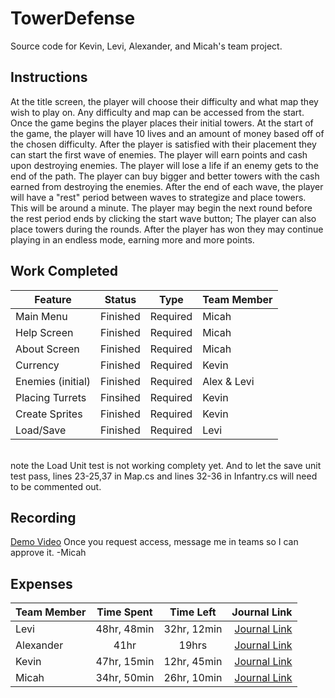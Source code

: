 # TowerDefense
Source code for Kevin, Levi, Alexander, and Micah's team project.

## Instructions

At the title screen, the player will choose their difficulty and what map they wish to play on.
Any difficulty and map can be accessed from the start.
Once the game begins the player places their initial towers.
At the start of the game, the player will have 10 lives and an amount of money based off of the chosen difficulty.
After the player is satisfied with their placement they can start the first wave of enemies.
The player will earn points and cash upon destroying enemies.
The player will lose a life if an enemy gets to the end of the path.
The player can buy bigger and better towers with the cash earned from destroying the enemies.
After the end of each wave, the player will have a "rest" period between waves to strategize and place towers. This will be around a minute.
The player may begin the next round before the rest period ends by clicking the start wave button;
The player can also place towers during the rounds.
After the player has won they may continue playing in an endless mode, earning more and more points.

## Work Completed

| Feature | Status | Type |  Team Member |
|---|---|---|---|
| Main Menu | Finished | Required | Micah |
| Help Screen | Finished | Required | Micah |
| About Screen | Finished | Required | Micah |
| Currency | Finished  | Required | Kevin |
| Enemies (initial) | Finished | Required | Alex & Levi|
| Placing Turrets | Finsihed| Required | Kevin |
| Create Sprites | Finished | Required | Kevin |
| Load/Save | Finished | Required | Levi |
<br>
note the Load Unit test is not working complety yet.
And to let the save unit test pass, lines 23-25,37 in Map.cs and lines 32-36 in Infantry.cs will need to be commented out. 

## Recording

[Demo Video](https://bju-my.sharepoint.com/personal/mhane142_students_bju_edu/Documents/Attachments/IMG_2337.MOV)
Once you request access, message me in teams so I can approve it. -Micah

## Expenses
| Team Member | Time Spent | Time Left | Journal Link |
|-------------|:----------:|:---------:|-------------:|
|Levi|48hr, 48min|32hr, 12min|[Journal Link](https://github.com/TheCombOvers/TowerDefense/wiki/LeviJournal)|
|Alexander|41hr|19hrs|[Journal Link](https://github.com/TheCombOvers/TowerDefense/wiki/YerkesJournal)|
|Kevin|47hr, 15min|12hr, 45min|[Journal Link](https://github.com/TheCombOvers/TowerDefense/wiki/HansenJournal)|
|Micah|34hr, 50min|26hr, 10min|[Journal Link](https://github.com/TheCombOvers/TowerDefense/wiki/Micah-Journal)|
